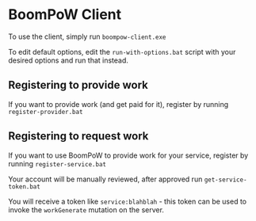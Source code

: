 # BoomPoW Client

To use the client, simply run `boompow-client.exe`

To edit default options, edit the `run-with-options.bat` script with your desired options and run that instead.

## Registering to provide work

If you want to provide work (and get paid for it), register by running `register-provider.bat`

## Registering to request work

If you want to use BoomPoW to provide work for your service, register by running `register-service.bat`

Your account will be manually reviewed, after approved run `get-service-token.bat`

You will receive a token like `service:blahblah` - this token can be used to invoke the `workGenerate` mutation on the server.
